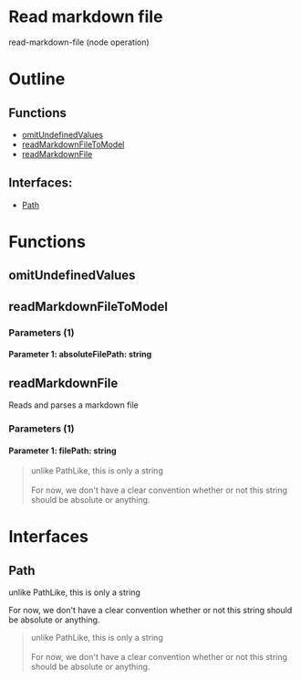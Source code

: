 # Read markdown file

read-markdown-file (node operation)



# Outline

## Functions

- [omitUndefinedValues](#omitUndefinedValues)
- [readMarkdownFileToModel](#readMarkdownFileToModel)
- [readMarkdownFile](#readMarkdownFile)

## Interfaces:

- [Path](#Path)



# Functions

## omitUndefinedValues

## readMarkdownFileToModel

### Parameters (1)

#### Parameter 1: absoluteFilePath: string

## readMarkdownFile

Reads and parses a markdown file




### Parameters (1)

#### Parameter 1: filePath: string

> unlike PathLike, this is only a string<br /><br />For now, we don't have a clear convention whether or not this string should be absolute or anything.



# Interfaces

## Path

unlike PathLike, this is only a string

For now, we don't have a clear convention whether or not this string should be absolute or anything.



> unlike PathLike, this is only a string<br /><br />For now, we don't have a clear convention whether or not this string should be absolute or anything.



